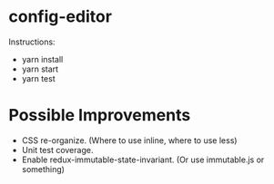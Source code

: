 # config-editor

Instructions:
* yarn install
* yarn start
* yarn test

# Possible Improvements
* CSS re-organize. (Where to use inline, where to use less)
* Unit test coverage.
* Enable redux-immutable-state-invariant. (Or use immutable.js or something)



